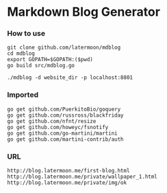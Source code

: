 # Markdown Blog Generator

### How to use
```
git clone github.com/latermoon/mdblog
cd mdblog
export GOPATH=$GOPATH:($pwd)
go build src/mdblog.go

./mdblog -d website_dir -p localhost:8801
```

### Imported
```
go get github.com/PuerkitoBio/goquery
go get github.com/russross/blackfriday
go get github.com/nfnt/resize
go get github.com/howeyc/fsnotify
go get github.com/go-martini/martini
go get github.com/martini-contrib/auth
```

### URL
	http://blog.latermoon.me/first-blog.html
	http://blog.latermoon.me/private/wallpaper_1.html
	http://blog.latermoon.me/private/img/ok
